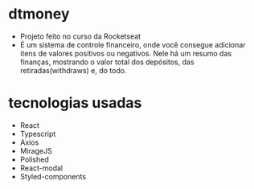 # dtmoney
- Projeto feito no curso da Rocketseat
- É um sistema de controle financeiro, onde você consegue adicionar itens de valores positivos ou negativos. Nele há um resumo das finanças, mostrando o valor total dos depósitos, das retiradas(withdraws) e, do todo.

# tecnologias usadas
- React
- Typescript
- Axios
- MirageJS
- Polished
- React-modal
- Styled-components
